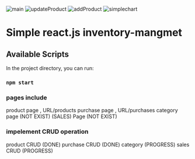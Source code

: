![main](https://github.com/d1d4r/inventory--mangment/assets/68716408/782d847b-dcaa-4ee5-ab13-8f5aca54ea71)
![updateProduct](https://github.com/d1d4r/inventory--mangment/assets/68716408/68c8d97a-59e4-4621-8f5d-4f51e6a4bf65)
![addProduct](https://github.com/d1d4r/inventory--mangment/assets/68716408/8e067940-c401-4b5b-bd15-2be0f1215359)
![simplechart](https://github.com/d1d4r/inventory--mangment/assets/68716408/bf69645a-b490-4449-954b-f2f6bbc6e24c)


# Simple react.js inventory-mangmet

## Available Scripts

In the project directory, you can run:

### `npm start`

### pages include
product page , URL/products
purchase page , URL/purchases
category page (NOT EXIST)
(SALES) Page (NOT EXIST)

### impelement CRUD operation 
product CRUD (DONE)
purchase CRUD (DONE)
category (PROGRESS)
sales CRUD (PROGRESS)

#
